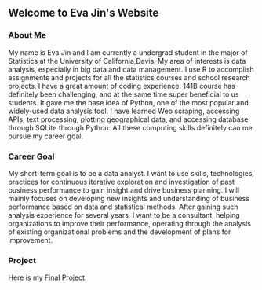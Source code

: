 ## Welcome to Eva Jin's Website

### About Me

My name is Eva Jin and I am currently a undergrad student in the major of Statistics at the University of California,Davis. My area of interests is data analysis, especially in big data and data management. I use R to accomplish assignments and projects for all the statistics courses and school research projects. I have a great amount of coding experience. 141B course has definitely been challenging, and at the same time super beneficial to us students. It gave me the base idea of Python,  one of the most popular and widely-used data analysis tool. I have learned Web scraping, accessing APIs, text processing, plotting geographical data, and accessing database through SQLite through Python. All these computing skills definitely can me pursue my career goal.

### Career Goal 

My short-term goal is to be a data analyst. I want to use skills, technologies, practices for continuous iterative exploration and investigation of past business performance to gain insight and drive business planning. I will mainly focuses on developing new insights and understanding of business performance based on data and statistical methods. After gaining such analysis experience for several years, I want to be a consultant, helping organizations to improve their performance, operating through the analysis of existing organizational problems and the development of plans for improvement.

### Project

Here is my [Final Project](https://github.com/ChrisJZK/STA-141B-Final-Project/blob/master/STA%20141B%20Final%20Project.ipynb).

